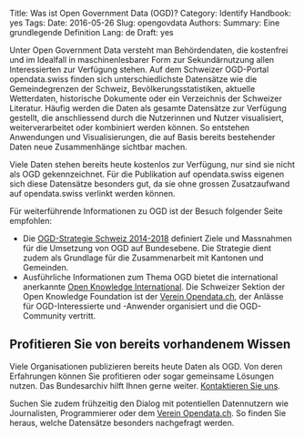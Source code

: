 Title: Was ist Open Government Data (OGD)?
Category: Identify
Handbook: yes
Tags:
Date: 2016-05-26
Slug: opengovdata
Authors:
Summary: Eine grundlegende Definition
Lang: de
Draft: yes


Unter Open Government Data versteht man Behördendaten, die kostenfrei und im Idealfall in maschinenlesbarer Form zur Sekundärnutzung allen Interessierten zur Verfügung stehen. Auf dem Schweizer OGD-Portal opendata.swiss finden sich unterschiedlichste Datensätze wie die Gemeindegrenzen der Schweiz, Bevölkerungsstatistiken, aktuelle Wetterdaten, historische Dokumente oder ein Verzeichnis der Schweizer Literatur. Häufig werden die Daten als gesamte Datensätze zur Verfügung gestellt, die anschliessend durch die Nutzerinnen und Nutzer visualisiert, weiterverarbeitet oder kombiniert werden können. So entstehen Anwendungen und Visualisierungen, die auf Basis bereits bestehender Daten neue Zusammenhänge sichtbar machen.

Viele Daten stehen bereits heute kostenlos zur Verfügung, nur sind sie nicht als OGD gekennzeichnet. Für die Publikation auf opendata.swiss eigenen sich diese Datensätze besonders gut, da sie ohne grossen Zusatzaufwand auf opendata.swiss verlinkt werden können.

Für weiterführende Informationen zu OGD ist der Besuch folgender Seite empfohlen:

- Die [OGD-Strategie Schweiz 2014-2018](https://www.egovernment.ch/de/umsetzung/e-government-schweiz-2008-2015/open-government-data-schweiz/) definiert Ziele und Massnahmen für die Umsetzung von OGD auf Bundesebene. Die Strategie dient zudem als Grundlage für die Zusammenarbeit mit Kantonen und Gemeinden.
- Ausführliche Informationen zum Thema OGD bietet die international anerkannte [Open Knowledge International](http://okfn.org/). Die Schweizer Sektion der Open Knowledge Foundation ist der [Verein Opendata.ch](http://opendata.ch/), der Anlässe für OGD-Interessierte und -Anwender organisiert und die OGD-Community vertritt.

## Profitieren Sie von bereits vorhandenem Wissen

Viele Organisationen publizieren bereits heute Daten als OGD. Von deren Erfahrungen können Sie profitieren oder sogar gemeinsame Lösungen nutzen. Das Bundesarchiv hilft Ihnen gerne weiter. [Kontaktieren Sie uns](mailto:opendata@bar.admin.ch).

Suchen Sie zudem frühzeitig den Dialog mit potentiellen Datennutzern wie Journalisten, Programmierer oder dem [Verein Opendata.ch](http://opendata.ch/). So finden Sie heraus, welche Datensätze besonders nachgefragt werden.
